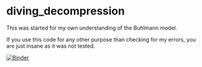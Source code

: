 # diving_decompression

This was started for my own understanding of the Buhlmann model.

If you use this code for any other purpose than checking for my errors, you are just insane as it was not tested.


[![Binder](https://mybinder.org/badge_logo.svg)](https://mybinder.org/v2/gh/BlueTrin/diving_decompression/master?filepath=gradient_factors.ipynb)
